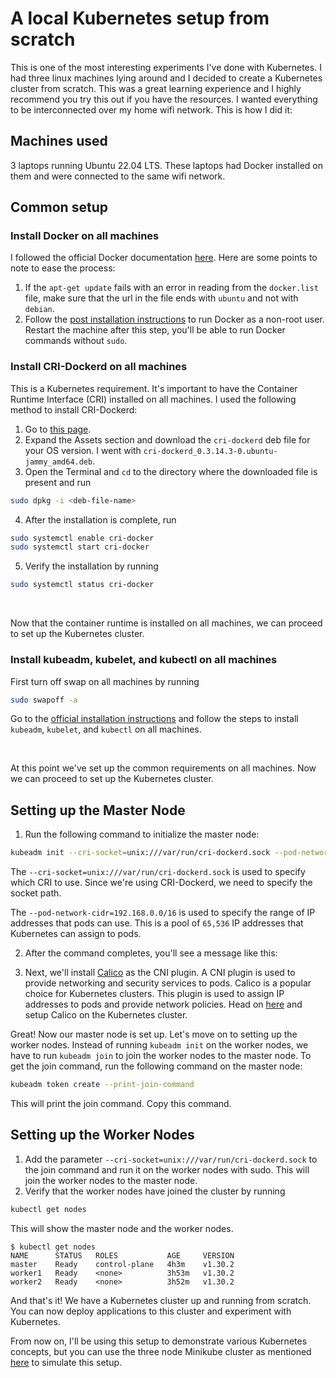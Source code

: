 # A local Kubernetes setup from scratch

This is one of the most interesting experiments I've done with Kubernetes. I had three linux machines lying around and I decided to create a Kubernetes cluster from scratch. This was a great learning experience and I highly recommend you try this out if you have the resources. I wanted everything to be interconnected over my home wifi network. This is how I did it:

## Machines used

3 laptops running Ubuntu 22.04 LTS. These laptops had Docker installed on them and were connected to the same wifi network.

## Common setup

### Install Docker on all machines

I followed the official Docker documentation [here](https://docs.docker.com/engine/install/ubuntu/). Here are some points to note to ease the process:

1. If the `apt-get update` fails with an error in reading from the `docker.list` file, make sure that the url in the file ends with `ubuntu` and not with `debian`. 
2. Follow the [post installation instructions](https://docs.docker.com/engine/install/linux-postinstall/) to run Docker as a non-root user. Restart the machine after this step, you'll be able to run Docker commands without `sudo`.

### Install CRI-Dockerd on all machines

This is a Kubernetes requirement. It's important to have the Container Runtime Interface (CRI) installed on all machines. I used the following method to install CRI-Dockerd:

1. Go to [this page](https://github.com/Mirantis/cri-dockerd/releases). 
2. Expand the Assets section and download the `cri-dockerd` deb file for your OS version. I went with `cri-dockerd_0.3.14.3-0.ubuntu-jammy_amd64.deb`. 
3. Open the Terminal and `cd` to the directory where the downloaded file is present and run 

```bash
sudo dpkg -i <deb-file-name>
```
4. After the installation is complete, run 

```bash
sudo systemctl enable cri-docker
sudo systemctl start cri-docker
```
5. Verify the installation by running 

```bash
sudo systemctl status cri-docker
```


<br>

Now that the container runtime is installed on all machines, we can proceed to set up the Kubernetes cluster.

### Install kubeadm, kubelet, and kubectl on all machines

First turn off swap on all machines by running 

```bash
sudo swapoff -a
```

Go to the [official installation instructions](https://kubernetes.io/docs/setup/production-environment/tools/kubeadm/install-kubeadm/#installing-kubeadm-kubelet-and-kubectl) and follow the steps to install `kubeadm`, `kubelet`, and `kubectl` on all machines.


<br>

At this point we've set up the common requirements on all machines. Now we can proceed to set up the Kubernetes cluster.


## Setting up the Master Node

1. Run the following command to initialize the master node:

```bash
kubeadm init --cri-socket=unix:///var/run/cri-dockerd.sock --pod-network-cidr=192.168.0.0/16
``` 

The `--cri-socket=unix:///var/run/cri-dockerd.sock` is used to specify which CRI to use. Since we're using CRI-Dockerd, we need to specify the socket path. 

The `--pod-network-cidr=192.168.0.0/16` is used to specify the range of IP addresses that pods can use. This is a pool of `65,536` IP addresses that Kubernetes can assign to pods.

2. After the command completes, you'll see a message like this:

3. Next, we'll install [Calico](https://www.tigera.io/tigera-products/calico/) as the CNI plugin. A CNI plugin is used to provide networking and security services to pods. Calico is a popular choice for Kubernetes clusters. This plugin is used to assign IP addresses to pods and provide network policies. Head on [here](https://docs.tigera.io/calico/latest/getting-started/kubernetes/quickstart#install-calico) and setup Calico on the Kubernetes cluster. 

Great! Now our master node is set up. Let's move on to setting up the worker nodes. Instead of running `kubeadm init` on the worker nodes, we have to run `kubeadm join` to join the worker nodes to the master node. To get the join command, run the following command on the master node:

```bash
kubeadm token create --print-join-command
```

This will print the join command. Copy this command. 

## Setting up the Worker Nodes

1. Add the parameter `--cri-socket=unix:///var/run/cri-dockerd.sock` to the join command and run it on the worker nodes with sudo. This will join the worker nodes to the master node.
2. Verify that the worker nodes have joined the cluster by running 

```bash
kubectl get nodes
```

This will show the master node and the worker nodes.

```shell
$ kubectl get nodes
NAME      STATUS   ROLES           AGE     VERSION
master    Ready    control-plane   4h3m    v1.30.2
worker1   Ready    <none>          3h53m   v1.30.2
worker2   Ready    <none>          3h52m   v1.30.2
```


And that's it! We have a Kubernetes cluster up and running from scratch. You can now deploy applications to this cluster and experiment with Kubernetes.

From now on, I'll be using this setup to demonstrate various Kubernetes concepts, but you can use the three node Minikube cluster as mentioned [here](minikube.md) to simulate this setup. 